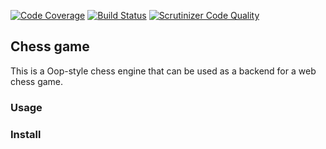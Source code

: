 [![Code Coverage](https://scrutinizer-ci.com/g/Barelydead/oop-chess/badges/coverage.png?b=master)](https://scrutinizer-ci.com/g/Barelydead/oop-chess/?branch=master)
[![Build Status](https://scrutinizer-ci.com/g/Barelydead/oop-chess/badges/build.png?b=master)](https://scrutinizer-ci.com/g/Barelydead/oop-chess/build-status/master)
[![Scrutinizer Code Quality](https://scrutinizer-ci.com/g/Barelydead/oop-chess/badges/quality-score.png?b=master)](https://scrutinizer-ci.com/g/Barelydead/oop-chess/?branch=master)


Chess game
----------------

This is a Oop-style chess engine that can be used as a backend for a web chess game.



### Usage

### Install
